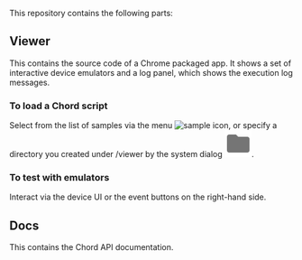 This repository contains the following parts:

## Viewer

This contains the source code of a Chrome packaged app. It shows a set of
interactive device emulators and a log panel, which shows the execution log
messages.

### To load a Chord script

Select from the list of samples via the menu ![sample
icon](/viewer/img/sample.png), or specify a directory you created under /viewer
by the system dialog ![folder icon](/viewer/img/folder.png).

### To test with emulators
Interact via the device UI or the event buttons on the right-hand side.

## Docs

This contains the Chord API documentation.
